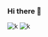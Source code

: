 ### Hi there 👋
![k](https://deleteme-three.vercel.app/?text=krishna)
![k](https://vercel.com/krishnaacharya-official/deleteme/4yGVR3YYn7FhjKH2qnrvuBUGB9xb)
<!--
**krishnaRAcharya/krishnaRAcharya** is a ✨ _special_ ✨ repository because its `README.md` (this file) appears on your GitHub profile.

Here are some ideas to get you started:

- 🔭 I’m currently working on ...
- 🌱 I’m currently learning ...
- 👯 I’m looking to collaborate on ...
- 🤔 I’m looking for help with ...
- 💬 Ask me about ...
- 📫 How to reach me: ...
- 😄 Pronouns: ...
- ⚡ Fun fact: ...
-->
